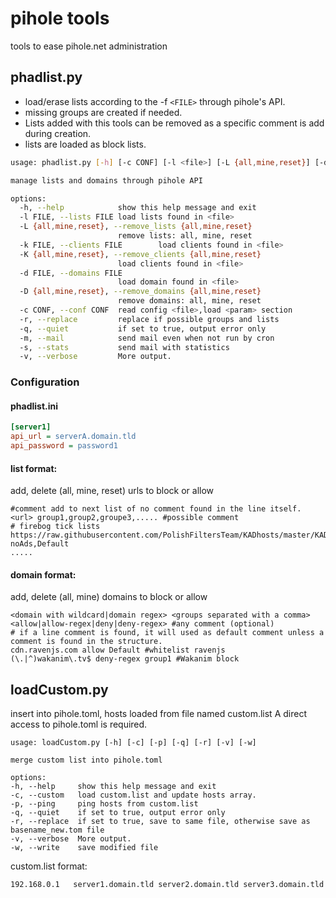 # pihole tools
tools to ease pihole.net administration

## phadlist.py

* load/erase lists according to the -f `<FILE>` through pihole's API.
* missing groups are created if needed.
* Lists added with this tools can be removed as a specific comment is add during creation.
* lists are loaded as block lists.

```bash
usage: phadlist.py [-h] [-c CONF] [-l <file>] [-L {all,mine,reset}] [-d <file>] [-D {all,mine,reset}] [-k <file>] [-K <file>] [-r] [-q] [-m] [-s] [-v]

manage lists and domains through pihole API

options:
  -h, --help            show this help message and exit
  -l FILE, --lists FILE load lists found in <file>
  -L {all,mine,reset}, --remove_lists {all,mine,reset}
                        remove lists: all, mine, reset
  -k FILE, --clients FILE        load clients found in <file>
  -K {all,mine,reset}, --remove_clients {all,mine,reset}
                        load clients found in <file>
  -d FILE, --domains FILE
                        load domain found in <file>
  -D {all,mine,reset}, --remove_domains {all,mine,reset}
                        remove domains: all, mine, reset
  -c CONF, --conf CONF  read config <file>,load <param> section
  -r, --replace         replace if possible groups and lists
  -q, --quiet           if set to true, output error only
  -m, --mail            send mail even when not run by cron
  -s, --stats           send mail with statistics
  -v, --verbose         More output.
```

### Configuration
#### phadlist.ini
```ini
[server1]
api_url = serverA.domain.tld
api_password = password1
```

#### list format:
add, delete (all, mine, reset) urls to block or allow
```
#comment add to next list of no comment found in the line itself.
<url> group1,group2,groupe3,..... #possible comment
# firebog tick lists
https://raw.githubusercontent.com/PolishFiltersTeam/KADhosts/master/KADhosts.txt noAds,Default
.....
```

#### domain format:
add, delete (all, mine) domains to block or allow
```
<domain with wildcard|domain regex> <groups separated with a comma> <allow|allow-regex|deny|deny-regex> #any comment (optional)
# if a line comment is found, it will used as default comment unless a comment is found in the structure.
cdn.ravenjs.com allow Default #whitelist ravenjs
(\.|^)wakanim\.tv$ deny-regex group1 #Wakanim block
```

## loadCustom.py

insert into pihole.toml, hosts loaded from file named custom.list
A direct access to pihole.toml is required.

```
usage: loadCustom.py [-h] [-c] [-p] [-q] [-r] [-v] [-w]

merge custom list into pihole.toml

options:
-h, --help     show this help message and exit
-c, --custom   load custom.list and update hosts array.
-p, --ping     ping hosts from custom.list
-q, --quiet    if set to true, output error only
-r, --replace  if set to true, save to same file, otherwise save as basename_new.tom file
-v, --verbose  More output.
-w, --write    save modified file
```

custom.list format:
```bash
192.168.0.1   server1.domain.tld server2.domain.tld server3.domain.tld
```